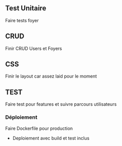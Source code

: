 ## Test Unitaire
Faire tests foyer

## CRUD
Finir CRUD Users et Foyers

## CSS
Finir le layout car assez laid pour le moment

## TEST
Faire test pour features et suivre parcours utilisateurs

### Déploiement
Faire Dockerfile pour production
+ Deploiement avec build et test inclus

